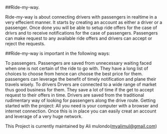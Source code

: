 
##Ride-my-way.

Ride-my-way is about connecting drivers with passengers 
in realtime in a very effecient manner. 
It starts by creating an account as either 
a driver or a passenger. Once done
 you will be able to setup ride offers 
for the case of drivrs and
 to receive notifications for the case of passengers. 
Passengers can make request to any available ride offers
and drivers can accept or reject the requests.
    
##Ride-my-way is important in the following ways:

To passengers.
  Passengers are saved from unnecessary 
waiting faced when one is not certain of the ride to go with.
  They have a long list of choices 
to choose from hence can choose the best price for them.
  passengers can leverage the benefit 
of timely notification and plane their travels wisely.
To drivers
  Drvers are connected to a wide range of market
 thus good business for them.
  They save a lot of time if the get to accept request
 to their offers in time.
  Drivers are saved from the traditional
 rudimentary way of looking for passengers along the drive route. 
Getting started with the project:
 All you need is your computer with a browser and internet connection. 
Once this is in place you can easily creat an account
and leverage of a very huge network.

This Project is currently maintained by Ali mulondo(myalimul@gmail.com)